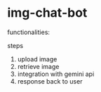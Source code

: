 # img-chat-bot

functionalities:

steps
1. upload image 
2. retrieve image
3. integration with gemini api
4. response back to user

